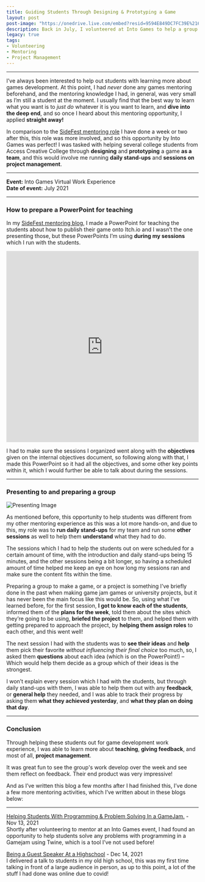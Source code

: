 ```yaml
---
title: Guiding Students Through Designing & Prototyping a Game
layout: post
post-image: "https://onedrive.live.com/embed?resid=9594E849DC7FC39E%2161080&authkey=%21ACwjn5nGL3XciW0&width=1920&height=1634"
description: Back in July, I volunteered at Into Games to help a group of students with project management for designing and prototyping a mining game loop. This was my first ever mentoring experience.
legacy: true
tags:
- Volunteering
- Mentoring
- Project Management
---
```


---

I’ve always been interested to help out students with learning more about games development.
At this point, I had *never* done any games mentoring beforehand, and the mentoring knowledge I had, in general, was very small as I’m still a student at the moment. I usually find that the best way to learn what you want is to *just do* whatever it is you want to learn, and **dive into the deep end**, and so once I heard about this mentoring opportunity, I applied **straight away!**

In comparison to the [SideFest mentoring role](/blog/helping-students-with-programming-problem-solving) I have done a week or two after this, this role was more involved, and so this opportunity by Into Games was perfect! I was tasked with helping several college students from Access Creative College through **designing** and **prototyping** a game **as a team**, and this would involve me running **daily stand-ups** and **sessions on project management**.

---

**Event:** Into Games Virtual Work Experience  
**Date of event:** July 2021

---

### How to prepare a PowerPoint for teaching

In my [SideFest mentoring blog](/blog/helping-students-with-programming-problem-solving), I made a PowerPoint for teaching the students about how to publish their game onto Itch.io and I wasn’t the one presenting those, but these PowerPoints I’m using **during my sessions** which I run with the students.
<iframe src="https://onedrive.live.com/embed?cid=9594E849DC7FC39E&amp;resid=9594E849DC7FC39E%2156792&amp;authkey=AFdKFj89onXb39I&amp;em=2&amp;wdAr=1.7777777777777777" width="100%" height="500px" frameborder="0">This is an embedded <a target="_blank" href="https://office.com">Microsoft Office</a> presentation, powered by <a target="_blank" href="https://office.com/webapps">Office</a>.</iframe>

I had to make sure the sessions I organized went along with the **objectives** given on the internal objectives document, so following along with that, I made this PowerPoint so it had all the objectives, and some other key points within it, which I would further be able to talk about during the sessions.

---

### Presenting to and preparing a group

![Presenting Image](https://onedrive.live.com/embed?resid=9594E849DC7FC39E%2161081&authkey=%21APUH9L0mmZX6nF4&width=1600&height=645)

As mentioned before, this opportunity to help students was different from my other mentoring experience as this was a lot more hands-on, and due to this, my role was to **run daily stand-ups** for my team and run some **other sessions** as well to help them **understand** what they had to do.

The sessions which I had to help the students out on were scheduled for a certain amount of time, with the introduction and daily stand-ups being 15 minutes, and the other sessions being a bit longer, so having a scheduled amount of time helped me keep an eye on how long my sessions ran and make sure the content fits within the time.

Preparing a group to make a game, or a project is something I’ve briefly done in the past when making game jam games or university projects, but it has never been the main focus like this would be.
So, using what I’ve learned before, for the first session, **I got to know each of the students**, informed them of the **plans for the week**, told them about the sites which they’re going to be using, **briefed the project** to them, and helped them with getting prepared to approach the project, by **helping them assign roles** to each other, and this went well!

The next session I had with the students was to **see their ideas** and **help** them pick their favorite *without influencing their final choice* too much, so, I asked them **questions** about each idea (which is on the PowerPoint!) – Which would help them decide as a group which of their ideas is the strongest.

I won’t explain every session which I had with the students, but through daily stand-ups with them, I was able to help them out with any **feedback**, or **general help** they needed, and I was able to track their progress by asking them **what they achieved yesterday**, and **what they plan on doing that day**.

---

### Conclusion

Through helping these students out for game development work experience, I was able to learn more about **teaching**, **giving feedback**, and most of all, **project management**.

It was great fun to see the group's work develop over the week and see them reflect on feedback.
Their end product was very impressive!

And as I’ve written this blog a few months after I had finished this, I’ve done a few more mentoring activities, which I’ve written about in these blogs below:

---

[Helping Students With Programming & Problem Solving In a GameJam.](/blog/helping-students-with-programming-problem-solving) - Nov 13, 2021  
Shortly after volunteering to mentor at an Into Games event, I had found an opportunity to help students solve any problems with programming in a Gamejam using Twine, which is a tool I’ve not used before!

[Being a Guest Speaker At a Highschool](/blog/i-gave-a-talk-in-person-for-the-first-time) - Dec 14, 2021  
I delivered a talk to students in my old high school, this was my first time talking in front of a large audience in person, as up to this point, a lot of the stuff I had done was online due to covid!